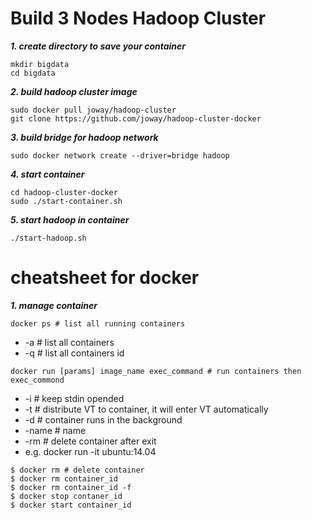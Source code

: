 # Build 3 Nodes Hadoop Cluster

***1. create directory to save your container***
```
mkdir bigdata
cd bigdata
```
***2. build hadoop cluster image***
```
sudo docker pull joway/hadoop-cluster
git clone https://github.com/joway/hadoop-cluster-docker
```
***3. build bridge for hadoop network***
```
sudo docker network create --driver=bridge hadoop
```
***4. start container***
```
cd hadoop-cluster-docker
sudo ./start-container.sh
```
***5. start hadoop in container***
```
./start-hadoop.sh
```


# cheatsheet for docker

***1. manage container***
```
docker ps # list all running containers
```
   - -a # list all containers
   - -q # list all containers id

``` 
docker run [params] image_name exec_command # run containers then exec_commond
```
   - -i # keep stdin opended
   - -t # distribute VT to container, it will enter VT automatically
   - -d # container runs in the background
   - -name # name
   - -rm # delete container after exit
   - e.g. docker run -it ubuntu:14.04

```
$ docker rm # delete container
$ docker rm container_id 
$ docker rm container_id -f
$ docker stop contaner_id
$ docker start container_id
```
